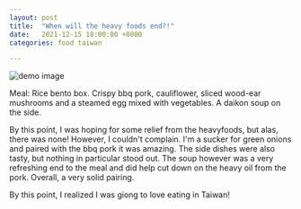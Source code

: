 ```yaml
---
layout: post
title:  "When will the heavy foods end?!"
date:   2021-12-15 18:00:00 +0800
categories: food taiwan

---
```


![demo image](/assets/taiwan_2021/quarantine_day0_food.jpeg)

Meal: Rice bento box. Crispy bbq pork, cauliflower, sliced wood-ear mushrooms and a
steamed egg mixed with vegetables. A daikon soup on the side.

By this point, I was hoping for some relief from the heavyfoods, but alas, there was
none! However, I couldn't complain. I'm a sucker for green onions and paired with the
bbq pork it was amazing. The side dishes were also tasty, but nothing in particular
stood out. The soup however was a very refreshing end to the meal and did help cut down
on the heavy oil from the pork. Overall, a very solid pairing.

By this point, I realized I was giong to love eating in Taiwan!

